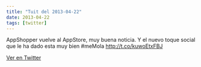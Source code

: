 ```yaml
---
title: "Tuit del 2013-04-22"
date: 2013-04-22
tags: [twitter]
---
```


AppShopper vuelve al AppStore, muy buena noticia. Y el nuevo toque social que le ha dado esta muy bien #meMola http://t.co/kuwoEtxFBJ



[Ver en Twitter](https://twitter.com/i/web/status/326377381944258560)
